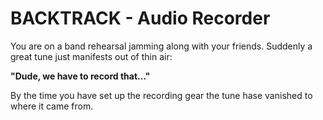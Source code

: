 # BACKTRACK - Audio Recorder

You are on a band rehearsal jamming along with your friends. Suddenly a great
tune just manifests out of thin air:

__"Dude, we have to record that..."__

By the time you have set up the recording gear the tune hase vanished to
where it came from.
